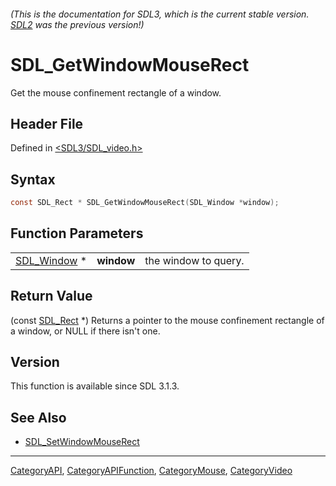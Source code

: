 ###### (This is the documentation for SDL3, which is the current stable version. [SDL2](https://wiki.libsdl.org/SDL2/) was the previous version!)
# SDL_GetWindowMouseRect

Get the mouse confinement rectangle of a window.

## Header File

Defined in [<SDL3/SDL_video.h>](https://github.com/libsdl-org/SDL/blob/main/include/SDL3/SDL_video.h)

## Syntax

```c
const SDL_Rect * SDL_GetWindowMouseRect(SDL_Window *window);
```

## Function Parameters

|                            |            |                      |
| -------------------------- | ---------- | -------------------- |
| [SDL_Window](SDL_Window) * | **window** | the window to query. |

## Return Value

(const [SDL_Rect](SDL_Rect) *) Returns a pointer to the mouse confinement
rectangle of a window, or NULL if there isn't one.

## Version

This function is available since SDL 3.1.3.

## See Also

- [SDL_SetWindowMouseRect](SDL_SetWindowMouseRect)

----
[CategoryAPI](CategoryAPI), [CategoryAPIFunction](CategoryAPIFunction), [CategoryMouse](CategoryMouse), [CategoryVideo](CategoryVideo)

